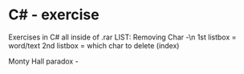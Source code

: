 # C# - exercise
Exercises in C# all inside of .rar
LIST:
Removing Char -\n
1st listbox = word/text
2nd listbox = which char to delete (index)

Monty Hall paradox -
